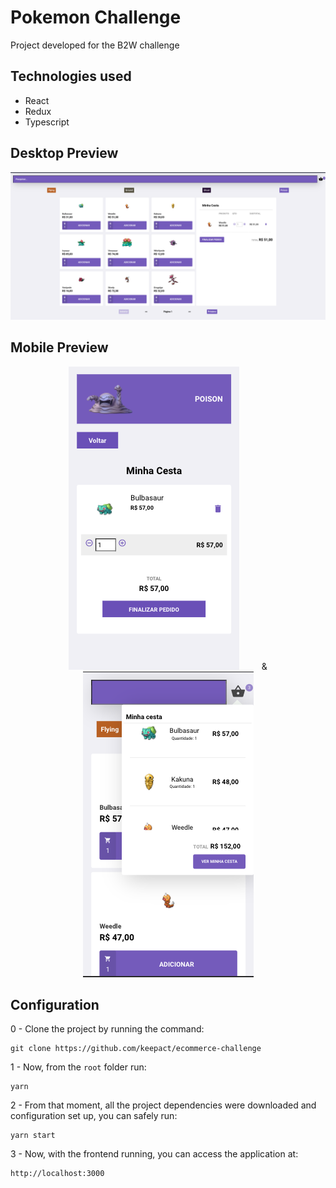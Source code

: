 # Pokemon Challenge

Project developed for the B2W challenge

## Technologies used

- React
- Redux
- Typescript

## Desktop Preview

<p align="center">
  <img alt="GitHub B2W Challenge" src="https://github.com/keepact/ecommerce-challenge/blob/master/src/assets/preview/desktop-home-page.png">
 </p>
 
 ## Mobile Preview

<p align="center">
  <span>
    <img alt="GitHub B2W Challenge" src="https://github.com/keepact/ecommerce-challenge/blob/master/src/assets/preview/mobile-cart-page.png" />
   </span>
  <span>&nbsp;&nbsp;&nbsp;&nbsp;&nbsp;&nbsp;&nbsp;&nbsp;&</span>
  <span>
    <img alt="GitHub B2W Challenge" src="https://github.com/keepact/ecommerce-challenge/blob/master/src/assets/preview/mobile-home-page.png" />
   </span
</p>

## Configuration


0 - Clone the project by running the command:

    git clone https://github.com/keepact/ecommerce-challenge

1 - Now, from the ``root`` folder run:

    yarn

2 - From that moment, all the project dependencies were downloaded and configuration set up, you can safely run:

    yarn start
        
3 - Now, with the frontend running, you can access the application at: 

    http://localhost:3000
